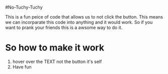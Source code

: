 #No-Tuchy-Tuchy
<p>This is a fun peice of code that allows us to not click the button. This means we can incorparate this code into anything and it would work. So if you want to prank your friends this is a awsome way to do it.</p>
<h1>So how to make it work</h1>
<ol>
  <li>hover over the TEXT not the button it's self</li>
  <li>Have fun</li>
</ol>
